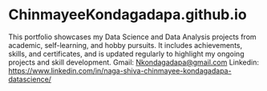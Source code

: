 # ChinmayeeKondagadapa.github.io
 This portfolio showcases my Data Science and Data Analysis projects from academic, self-learning, and hobby pursuits. It includes achievements, skills, and certificates, and is updated regularly to highlight my ongoing projects and skill development. 
Gmail: Nkondagadapa@gmail.com
Linkedin: https://www.linkedin.com/in/naga-shiva-chinmayee-kondagadapa-datascience/
